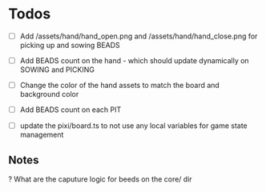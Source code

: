 # Todos

- [ ] Add /assets/hand/hand_open.png and /assets/hand/hand_close.png for picking up and sowing BEADS
- [ ] Add BEADS count on the hand - which should update dynamically on SOWING and PICKING
- [ ] Change the color of the hand assets to match the board and background color
- [ ] Add BEADS count on each PIT

- [ ] update the pixi/board.ts to not use any local variables for game state management

## Notes

? What are the caputure logic for beeds on the core/ dir
